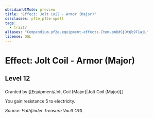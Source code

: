 ```yaml
---
obsidianUIMode: preview
title: "Effect: Jolt Coil - Armor (Major)"
cssclasses: pf2e,pf2e-spell
tags:
  - trait/
aliases: "Compendium.pf2e.equipment-effects.Item.pnBdSjOtQb9T1ajL"
license: OGL
---
```

# Effect: Jolt Coil - Armor (Major)
## Level 12
### 






Granted by [[Equipment/Jolt Coil (Major)|Jolt Coil (Major)]]

You gain resistance 5 to electricity.

*Source: Pathfinder Treasure Vault*
*OGL*